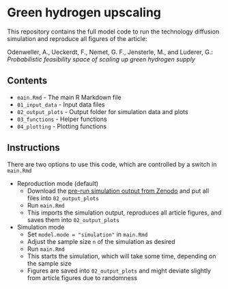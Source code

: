 # Green hydrogen upscaling

This repository contains the full model code to run the technology diffusion simulation and reproduce all figures of the article:

Odenweller, A., Ueckerdt, F., Nemet, G. F., Jensterle, M., and Luderer, G.: *Probabilistic feasibility space of scaling up green hydrogen supply*

## Contents
* `main.Rmd` - The main R Markdown file
* `01_input_data` - Input data files
* `02_output_plots` - Output folder for simulation data and plots
* `03_functions` - Helper functions
* `04_plotting` - Plotting functions

## Instructions
There are two options to use this code, which are controlled by a switch in `main.Rmd`
* Reproduction mode (default)
  * Download the [pre-run simulation output from Zenodo](https://doi.org/10.5281/zenodo.6567669) and put all files into `02_output_plots`
  * Run `main.Rmd`
  * This imports the simulation output, reproduces all article figures, and saves them into `02_output_plots` 
* Simulation mode
  * Set `model.mode = "simulation"` in `main.Rmd`
  * Adjust the sample size `n` of the simulation as desired
  * Run `main.Rmd`
  * This starts the simulation, which will take some time, depending on the sample size
  * Figures are saved into `02_output_plots` and might deviate slightly from article figures due to randomness